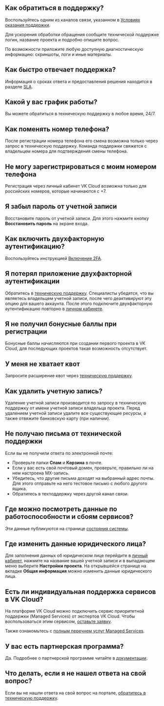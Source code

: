 ## Как обратиться в поддержку?

Воспользуйтесь одним из каналов связи, указанном в [Условиях оказания поддержки](../support/support-info/).

<info>

Для ускорения обработки обращения сообщите технической поддержке логин, название проекта и подробно опишите вопрос.

</info>

По возможности приложите любую доступную диагностическую информацию: скриншоты, логи и иные материалы.

## Как быстро отвечает поддержка?

Информация о сроках ответа и предоставления решения находится в разделе [SLA](../support/sla).

## Какой у вас график работы?

Вы можете обратиться в техническую поддержку в любое время, 24/7.

## Как поменять номер телефона?

После регистрации номера телефона его смена возможна только через запрос в техническую поддержку. Команда поддержки свяжется с владельцем номера для подтверждения смены телефона.  

## Не могу зарегистрироваться с моим номером телефона

Регистрация через личный кабинет VK Cloud возможна только для российских номеров, которые начинаются с +7.

## Я забыл пароль от учетной записи

Восстановите пароль от учетной записи. Для этого нажмите кнопку **Восстановить пароль** на экране входа.

## Как включить двухфакторную аутентификацию?

Воспользуйтесь инструкцией [Включение 2FA](/ru/base/account/instructions/account-manage/manage-2fa).

## Я потерял приложение двухфакторной аутентификации

Обратитесь в [техническую поддержку](/ru/contacts). Специалисты убедятся, что вы являетесь владельцем учетной записи, после чего деактивируют эту опцию для вашего аккаунта. После этого подключите двухфакторную аутентификацию повторно в [личном кабинете](https://mcs.mail.ru/app/account/profile).

## Я не получил бонусные баллы при регистрации

Бонусные баллы начисляются при создании первого проекта в VK Cloud, для последующих проектов такая возможность отсутствует.

## У меня не хватает квот

Запросите расширение квот через [техническую поддержку](/ru/contacts).  

## Как удалить учетную запись?

Удаление учетной записи производится по запросу в техническую поддержку от имени учетной записи владельца проекта. Перед удалением учетной записи удалите все существующие ресурсы, а также отвяжите банковскую карту (при наличии).

## Не получаю письма от технической поддержки

Если вы не получили ответа по электронной почте:

- Проверьте папки **Спам** и **Корзина** в почте.
- Если у вас есть свой почтовый домен, проверьте, правильно ли на нем настроена MX-запись.
- Убедитесь, что другие письма доходят на выбранный адрес почты. Для этого отправьте на него тестовое письмо с любого другого ящика.
- Обратитесь в техподдержку через другой канал связи.

## Где можно посмотреть данные по работоспособности и сбоям сервисов?

Эти данные публикуются на странице [состояния системы](https://status.mcs.mail.ru/).

## Где изменить данные юридического лица?

Для заполнения данных об юридическом лице перейдите в [личный кабинет](https://mcs.mail.ru/app/account/profile), нажмите на название вашей учетной записи и в выпадающем меню выберите **Настройки проекта**. На открывшейся странице на вкладке **Общая информация** можно изменить данные юридического лица.

## Есть ли индивидуальная поддержка сервисов в VK Cloud?

На платформе VK Cloud можно подключить сервис приоритетной поддержки (Managed Services) от экспертов VK Cloud. Чтобы воспользоваться этим сервисом, [оставьте заявку](https://mcs.mail.ru/managed-services/).

Также ознакомьтесь с [полным перечнем услуг Managed Services](/ru/additionals/start/support/support-info#individualnaya-podderzhka).

## У вас есть партнерская программа?

Да. Подробнее о партнерской программе читайте в [документации](../../start/partners).

## Что делать, если я не нашел ответа на свой вопрос?

Если вы не нашли ответа на свой вопрос на портале, [обратитесь в техническую поддержку](/ru/contacts).
